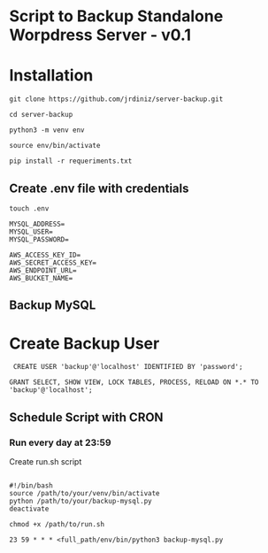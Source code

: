 # Script to Backup Standalone Worpdress Server - v0.1

# Installation 

``` git clone https://github.com/jrdiniz/server-backup.git ```

``` cd server-backup ```

``` python3 -m venv env ```

``` source env/bin/activate ```

``` pip install -r requeriments.txt ``` 

## Create .env file with credentials

``` touch .env ```

```
MYSQL_ADDRESS=
MYSQL_USER=
MYSQL_PASSWORD=

AWS_ACCESS_KEY_ID=
AWS_SECRET_ACCESS_KEY=
AWS_ENDPOINT_URL=
AWS_BUCKET_NAME=

```

## Backup MySQL

# Create Backup User

``` CREATE USER 'backup'@'localhost' IDENTIFIED BY 'password';```

``` GRANT SELECT, SHOW VIEW, LOCK TABLES, PROCESS, RELOAD ON *.* TO 'backup'@'localhost'; ```


## Schedule Script with CRON

### Run every day at 23:59

Create run.sh script

```

#!/bin/bash
source /path/to/your/venv/bin/activate
python /path/to/your/backup-mysql.py
deactivate

```


```chmod +x /path/to/run.sh ```

``` 23 59 * * * <full_path/env/bin/python3 backup-mysql.py ```